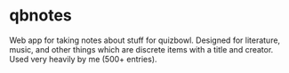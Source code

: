 # qbnotes

Web app for taking notes about stuff for quizbowl. Designed for literature, music, and other things which are discrete items with a title and creator. Used very heavily by me (500+ entries).
